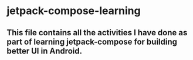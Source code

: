 # jetpack-compose-learning

## This file contains all the activities I have done as part of learning jetpack-compose for building better UI in Android.
